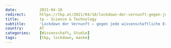 ```yaml
---
date:          2021-04-18
redirect:      https://tkp.at/2021/04/18/lockdown-der-vernunft-gegen-jede-wissenschaftliche-erkenntnis-gegen-praktische-erfahrung/
title:         tp - Science & Technology
subtitle:      'Lockdown der Vernunft – gegen jede wissenschaftliche Erkenntnis, gegen praktische Erfahrung'
country:       AT
categories:    [Wissenschaft, Studie]
tags:          [tkp, lockdown, maske]
---
```


